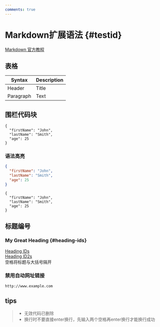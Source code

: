 ```yaml
---
comments: true
---
```


# Markdown扩展语法 {#testid}
[Markdown 官方教程](https://markdown.com.cn/ "Markdown 官方教程")
## 表格
| Syntax      | Description |
| ----------- | ----------- |
| Header      | Title       |
| Paragraph   | Text        |

## 围栏代码块
```
{
  "firstName": "John",
  "lastName": "Smith",
  "age": 25
}
```
### 语法高亮
```json
{
  "firstName": "John",
  "lastName": "Smith",
  "age": 25
}
```
```
{
  "firstName": "John",
  "lastName": "Smith",
  "age": 25
}
```
## 标题编号

### My Great Heading {#heading-ids}
[Heading IDs](#heading-ids)  
[Heading ID2s](#testid)  
空格将标题与大括号隔开

### 禁用自动网址链接
`http://www.example.com`
## tips
> - 无效代码已删除
> - 换行时不要直接enter换行，先输入两个空格再enter换行才能换行成功
